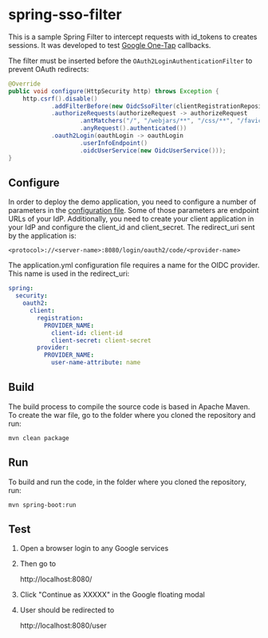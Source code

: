 # spring-sso-filter
This is a sample Spring Filter to intercept requests with id_tokens to creates sessions. 
It was developed to test [Google One-Tap](https://developers.google.com/identity/one-tap/web) callbacks.

The filter must be inserted before the `OAuth2LoginAuthenticationFilter` to prevent OAuth redirects:

```java
@Override
public void configure(HttpSecurity http) throws Exception {
    http.csrf().disable()
            .addFilterBefore(new OidcSsoFilter(clientRegistrationRepository), OAuth2LoginAuthenticationFilter.class)
            .authorizeRequests(authorizeRequest -> authorizeRequest
                    .antMatchers("/", "/webjars/**", "/css/**", "/favicon.*", "/imgs/**").permitAll()
                    .anyRequest().authenticated())
            .oauth2Login(oauthLogin -> oauthLogin
                    .userInfoEndpoint()
                    .oidcUserService(new OidcUserService()));
}
```

## Configure
In order to deploy the demo application, you need to configure a number of parameters in the [configuration file](src/main/resources/application.yml).
Some of those parameters are endpoint URLs of your IdP.
Additionally, you need to create your client application in your IdP and configure the client_id and client_secret. 
The redirect_uri sent by the application is:

    <protocol>://<server-name>:8080/login/oauth2/code/<provider-name> 

The application.yml configuration file requires a name for the OIDC provider. This name is used in the redirect_uri:
```yaml
spring:
  security:
    oauth2:
      client:
        registration:
          PROVIDER_NAME:
            client-id: client-id
            client-secret: client-secret
        provider:
          PROVIDER_NAME:
            user-name-attribute: name
```

## Build
The build process to compile the source code is based in Apache Maven.
To create the war file, go to the folder where you cloned the repository and run:

    mvn clean package

## Run

To build and run the code, in the folder where you cloned the repository, run:

    mvn spring-boot:run

## Test

1. Open a browser login to any Google services
2. Then go to

    http://localhost:8080/
    
3. Click "Continue as XXXXX" in the Google floating modal
4. User should be redirected to

    http://localhost:8080/user